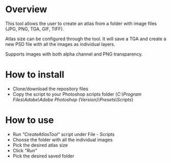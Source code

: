 # Overview
This tool allows the user to create an atlas from a folder with image files (JPG, PNG, TGA, GIF, TIFF).

Atlas size can be configured through the tool. It will save a TGA and create a new PSD file with all the images as individual layers.

Supports images with both alpha channel and PNG transparency.

# How to install
- Clone/download the repository files
- Copy the script to your Photoshop scripts folder (*C:\Program Files\Adobe\Adobe Photoshop {Version}\Presets\Scripts*)

# How to use
- Run *"CreateAtlasTool"* script under File - Scripts
- Choose the folder with all the individual images
- Pick the desired atlas size
- Click _"Run"_
- Pick the desired saved folder